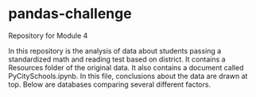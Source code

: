 # pandas-challenge
Repository for Module 4

In this repository is the analysis of data about students passing a standardized math and reading test based on district. It contains a Resources folder of the original data. It also contains a document called PyCitySchools.ipynb. In this file, conclusions about the data are drawn at top. Below are databases comparing several different factors.
